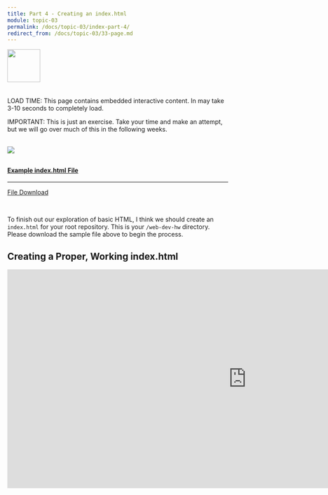 ```yaml
---
title: Part 4 - Creating an index.html
module: topic-03
permalink: /docs/topic-03/index-part-4/
redirect_from: /docs/topic-03/33-page.md
---
```


<img src="./../../../img/arrow-divider.svg" style="width: 75px; border: none; margin: 0px 0 20px 0" />

<span class="label label-warning">LOAD TIME:</span> This page contains embedded interactive content. In may take 3-10 seconds to completely load.

<span class="label label-danger">IMPORTANT:</span> This is just an exercise. Take your time and make an attempt, but we will go over much of this in the following weeks.

<br />

<div class="row text-center">
    <div class="col-lg-4">
        <div class="bs-component">
          <div class="list-group">
              <a href="../ex=files/ex-index.html" download="index.html" class="list-group-item">
                <img src="../img/hw-icon-download.svg" style="max-height: 100px; margin: auto; margin-bottom: 10px;" />
                  <h4 class="list-group-item-heading">Example index.html File</h4>
                  <hr>
                  <p class="list-group-item-text"><i class="fa fa-copy" aria-hidden="true"></i> File Download</p>
              </a>
            </div>
        </div>
    </div>
</div>

<br />

To finish out our exploration of basic HTML, I think we should create an `index.html` for your root repository. This is your `/web-dev-hw` directory. Please download the sample file above to begin the process.

## Creating a Proper, Working index.html

<iframe src="https://h5p.org/h5p/embed/181847" width="1090" height="500" frameborder="0" allowfullscreen="allowfullscreen"></iframe><script src="https://h5p.org/sites/all/modules/h5p/library/js/h5p-resizer.js" charset="UTF-8"></script>
